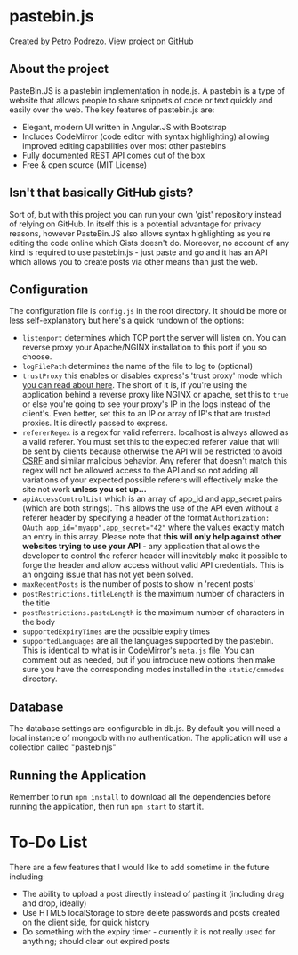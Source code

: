 # pastebin.js

Created by [Petro Podrezo](http://podrezo.com/). View project on [GitHub](https://github.com/podrezo/pastebinjs)

## About the project
PasteBin.JS is a pastebin implementation in node.js. A pastebin is a type of website that allows people to share snippets of code or text quickly and easily over the web. The key features of pastebin.js are:

* Elegant, modern UI written in Angular.JS with Bootstrap
* Includes CodeMirror (code editor with syntax highlighting) allowing improved editing capabilities over most other pastebins
* Fully documented REST API comes out of the box
* Free & open source (MIT License)

## Isn't that basically GitHub gists?
Sort of, but with this project you can run your own 'gist' repository instead of relying on GitHub. In itself this is a potential advantage for privacy reasons, however PasteBin.JS also allows syntax highlighting as you're editing the code online which Gists doesn't do. Moreover, no account of any kind is required to use pastebin.js - just paste and go and it has an API which allows you to create posts via other means than just the web.

## Configuration
The configuration file is `config.js` in the root directory. It should be more or less self-explanatory but here's a quick rundown of the options:
* `listenport` determines which TCP port the server will listen on. You can reverse proxy your Apache/NGINX installation to this port if you so choose.
* `logFilePath` determines the name of the file to log to (optional)
* `trustProxy` this enables or disables express's 'trust proxy' mode which [you can read about here](http://expressjs.com/guide/behind-proxies.html). The short of it is, if you're using the application behind a reverse proxy like NGINX or apache, set this to `true` or else you're going to see your proxy's IP in the logs instead of the client's. Even better, set this to an IP or array of IP's that are trusted proxies. It is directly passed to express.
* `refererRegex` is a regex for valid referrers. localhost is always allowed as a valid referer. You must set this to the expected referer value that will be sent by clients because otherwise the API will be restricted to avoid [CSRF](http://en.wikipedia.org/wiki/Cross-site_request_forgery) and similar malicious behavior. Any referer that doesn't match this regex will not be allowed access to the API and so not adding all variations of your expected possible referers will effectively make the site not work **unless you set up...**
* `apiAccessControlList` which is an array of app_id and app_secret pairs (which are both strings). This allows the use of the API even without a referer header by specifying a header of the format `Authorization: OAuth app_id="myapp",app_secret="42"` where the values exactly match an entry in this array. Please note that **this will only help against other websites trying to use your API** - any application that allows the developer to control the referer header will inevitably make it possible to forge the header and allow access without valid API credentials. This is an ongoing issue that has not yet been solved.
* `maxRecentPosts` is the number of posts to show in 'recent posts'
* `postRestrictions.titleLength` is the maximum number of characters in the title
* `postRestrictions.pasteLength` is the maximum number of characters in the body
* `supportedExpiryTimes` are the possible expiry times
* `supportedLanguages` are all the languages supported by the pastebin. This is identical to what is in CodeMirror's `meta.js` file. You can comment out as needed, but if you introduce new options then make sure you have the corresponding modes installed in the `static/cmmodes` directory.

## Database
The database settings are configurable in db.js. By default you will need a local instance of mongodb with no authentication. The application will use a collection called "pastebinjs"

## Running the Application
Remember to run `npm install` to download all the dependencies before running the application, then run `npm start` to start it.

# To-Do List

There are a few features that I would like to add sometime in the future including:

* The ability to upload a post directly instead of pasting it (including drag and drop, ideally)
* Use HTML5 localStorage to store delete passwords and posts created on the client side, for quick history
* Do something with the expiry timer - currently it is not really used for anything; should clear out expired posts
